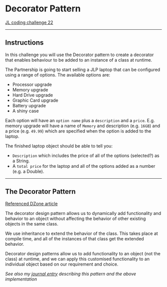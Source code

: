 Decorator Pattern
=================

[JL coding challenge 22](https://coding-challenges.jl-engineering.net/challenges/challenge-22/)

------

## Instructions

In this challenge you will use the Decorator pattern to create a decorator that enables behaviour to be added to an instance of a class at runtime.

The Partnership is going to start selling a JLP laptop that can be configured using a range of options. The available options are:
- Processor upgrade
- Memory upgrade
- Hard Drive upgrade
- Graphic Card upgrade
- Battery upgrade
- A shiny case


Each option will have an `option name` plus a `description` and a `price`. E.g. memory upgrade will have a name of `Memory` and description (e.g. `16GB`) and a price (e.g. `49.99`) which are specified when the option is added to the laptop.

The finished laptop object should be able to tell you:
- `Description` which includes the price of all of the options (selected?) as a String.
- A `total price` for the laptop and all of the options added as a number (e.g. a Double).

------

## The Decorator Pattern

[Referenced DZone article](https://dzone.com/articles/decorator-design-pattern-in-java)

The decorator design pattern allows us to dynamically add functionality and behavior to an object without affecting the behavior of other existing objects in the same class. 

We use inheritance to extend the behavior of the class. This takes place at compile time, and all of the instances of that class get the extended behavior.

Decorator design patterns allow us to add functionality to an object (not the class) at runtime, and we can apply this customised functionality to an individual object based on our requirement and choice.


*See also my [journal entry](https://github.com/mattTea/journal/blob/master/2020/03-March/2020-03-07.md) describing this pattern and the above implementation*